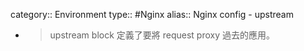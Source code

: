 category:: Environment
type:: #Nginx
alias:: Nginx config - upstream

- > upstream block 定義了要將 request proxy 過去的應用。